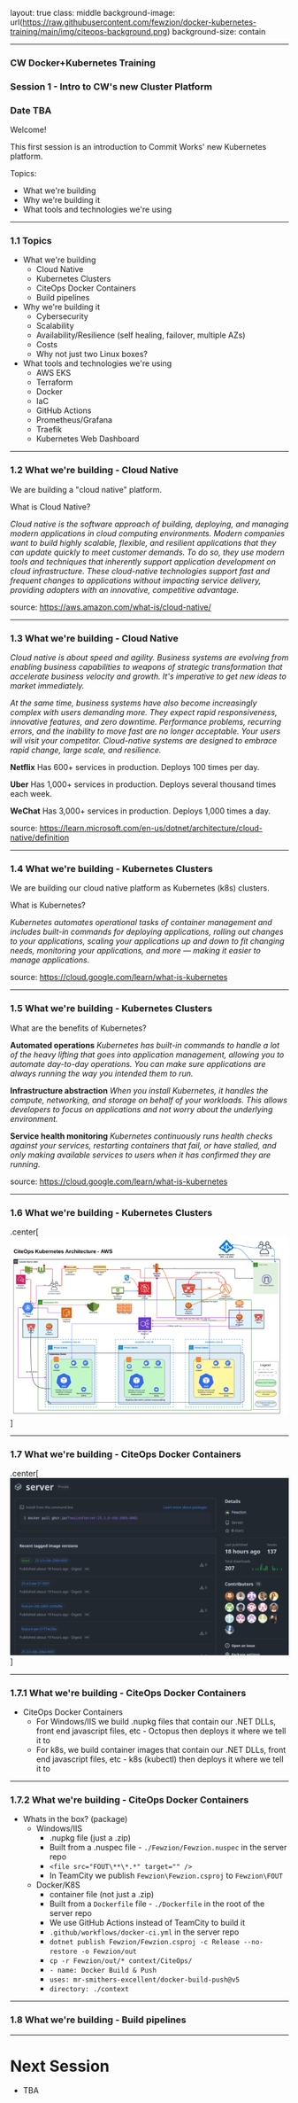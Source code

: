 layout: true
class: middle
background-image: url(https://raw.githubusercontent.com/fewzion/docker-kubernetes-training/main/img/citeops-background.png)
background-size: contain

---

### CW Docker+Kubernetes Training
### Session 1 - Intro to CW's new Cluster Platform
### Date TBA

Welcome!

This first session is an introduction to Commit Works' new Kubernetes platform.

Topics:
- What we're building
- Why we're building it
- What tools and technologies we're using

---

### 1.1 Topics

- What we're building
  - Cloud Native
  - Kubernetes Clusters
  - CiteOps Docker Containers
  - Build pipelines
- Why we're building it
  - Cybersecurity
  - Scalability
  - Availability/Resilience (self healing, failover, multiple AZs)
  - Costs
  - Why not just two Linux boxes?
- What tools and technologies we're using
  - AWS EKS
  - Terraform
  - Docker
  - IaC
  - GitHub Actions
  - Prometheus/Grafana
  - Traefik
  - Kubernetes Web Dashboard

---

### 1.2 What we're building - Cloud Native

We are building a "cloud native" platform.

What is Cloud Native?

*Cloud native is the software approach of building, deploying, and managing modern applications in cloud computing environments. Modern companies want to build highly scalable, flexible, and resilient applications that they can update quickly to meet customer demands. To do so, they use modern tools and techniques that inherently support application development on cloud infrastructure. These cloud-native technologies support fast and frequent changes to applications without impacting service delivery, providing adopters with an innovative, competitive advantage.*

source: https://aws.amazon.com/what-is/cloud-native/

---

### 1.3 What we're building - Cloud Native

*Cloud native is about speed and agility. Business systems are evolving from enabling business capabilities to weapons of strategic transformation that accelerate business velocity and growth. It's imperative to get new ideas to market immediately.*

*At the same time, business systems have also become increasingly complex with users demanding more. They expect rapid responsiveness, innovative features, and zero downtime. Performance problems, recurring errors, and the inability to move fast are no longer acceptable. Your users will visit your competitor. Cloud-native systems are designed to embrace rapid change, large scale, and resilience.*

**Netflix** Has 600+ services in production. Deploys 100 times per day.

**Uber**  Has 1,000+ services in production. Deploys several thousand times each week.

**WeChat**  Has 3,000+ services in production. Deploys 1,000 times a day.

source: https://learn.microsoft.com/en-us/dotnet/architecture/cloud-native/definition

---

### 1.4 What we're building - Kubernetes Clusters

We are building our cloud native platform as Kubernetes (k8s) clusters.

What is Kubernetes?

*Kubernetes automates operational tasks of container management and includes built-in commands for deploying applications, rolling out changes to your applications, scaling your applications up and down to fit changing needs, monitoring your applications, and more — making it easier to manage applications.*

source: https://cloud.google.com/learn/what-is-kubernetes

---

### 1.5 What we're building - Kubernetes Clusters

What are the benefits of Kubernetes?

**Automated operations** *Kubernetes has built-in commands to handle a lot of the heavy lifting that goes into application management, allowing you to automate day-to-day operations. You can make sure applications are always running the way you intended them to run.*

**Infrastructure abstraction** *When you install Kubernetes, it handles the compute, networking, and storage on behalf of your workloads. This allows developers to focus on applications and not worry about the underlying environment.*

**Service health monitoring** *Kubernetes continuously runs health checks against your services, restarting containers that fail, or have stalled, and only making available services to users when it has confirmed they are running.*

source: https://cloud.google.com/learn/what-is-kubernetes

---

### 1.6 What we're building - Kubernetes Clusters

.center[![](https://raw.githubusercontent.com/fewzion/docker-kubernetes-training/main/img/CiteOps.Kubernetes.Architecture-AWS.png)]

---

### 1.7 What we're building - CiteOps Docker Containers


.center[![](https://raw.githubusercontent.com/fewzion/docker-kubernetes-training/main/img/server.ghcr.png)]

---

### 1.7.1 What we're building - CiteOps Docker Containers

- CiteOps Docker Containers
  - For Windows/IIS we build .nupkg files that contain our .NET DLLs, front end javascript files, etc - Octopus then deploys it where we tell it to
  - For k8s, we build container images that contain our .NET DLLs, front end javascript files, etc - k8s (kubectl) then deploys it where we tell it to

---

### 1.7.2 What we're building - CiteOps Docker Containers

- Whats in the box? (package)
  - Windows/IIS
    - .nupkg file (just a .zip)
    - Built from a .nuspec file - `./Fewzion/Fewzion.nuspec` in the server repo
    - `<file src="FOUT\**\*.*" target="" />`
    - In TeamCity we publish `Fewzion\Fewzion.csproj` to `Fewzion\FOUT`
  - Docker/K8S
    - container file (not just a .zip)
    - Built from a `Dockerfile` file - `./Dockerfile` in the root of the server repo
    - We use GitHub Actions instead of TeamCity to build it
    - `.github/workflows/docker-ci.yml` in the server repo
    - `dotnet publish Fewzion/Fewzion.csproj -c Release --no-restore -o Fewzion/out`
    - `cp -r Fewzion/out/* context/CiteOps/`
    - `- name: Docker Build & Push`
    - `uses: mr-smithers-excellent/docker-build-push@v5`
    - `directory: ./context`

---

### 1.8 What we're building - Build pipelines

---

# Next Session

- TBA
